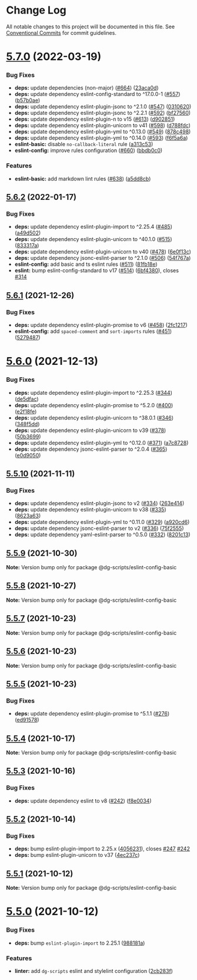 # Change Log

All notable changes to this project will be documented in this file.
See [Conventional Commits](https://conventionalcommits.org) for commit guidelines.

# [5.7.0](https://github.com/sabertazimi/bod/compare/v5.6.2...v5.7.0) (2022-03-19)


### Bug Fixes

* **deps:** update dependencies (non-major) ([#664](https://github.com/sabertazimi/bod/issues/664)) ([23aca0d](https://github.com/sabertazimi/bod/commit/23aca0d9cdf7de8bf3cf4c6b5a3ffb321662b980))
* **deps:** update dependency eslint-config-standard to ^17.0.0-1 ([#557](https://github.com/sabertazimi/bod/issues/557)) ([b57b0ae](https://github.com/sabertazimi/bod/commit/b57b0ae8468f6b73c901ac94db5d686764c6d81d))
* **deps:** update dependency eslint-plugin-jsonc to ^2.1.0 ([#547](https://github.com/sabertazimi/bod/issues/547)) ([0310620](https://github.com/sabertazimi/bod/commit/0310620d1c8bfe07cef3e3472e44b317d5a975b9))
* **deps:** update dependency eslint-plugin-jsonc to ^2.2.1 ([#592](https://github.com/sabertazimi/bod/issues/592)) ([bf27560](https://github.com/sabertazimi/bod/commit/bf27560977f778e54d19cb58cc21bdfe7c6b4838))
* **deps:** update dependency eslint-plugin-n to v15 ([#613](https://github.com/sabertazimi/bod/issues/613)) ([d902851](https://github.com/sabertazimi/bod/commit/d902851ba56d683a1bc0d4f50613f0b4246b99f0))
* **deps:** update dependency eslint-plugin-unicorn to v41 ([#598](https://github.com/sabertazimi/bod/issues/598)) ([d788fdc](https://github.com/sabertazimi/bod/commit/d788fdc285a66aff56cbd0c12c4bc44b11f7d82b))
* **deps:** update dependency eslint-plugin-yml to ^0.13.0 ([#549](https://github.com/sabertazimi/bod/issues/549)) ([878c498](https://github.com/sabertazimi/bod/commit/878c4980cf04b5caa34a667cfe76576a6cb31301))
* **deps:** update dependency eslint-plugin-yml to ^0.14.0 ([#593](https://github.com/sabertazimi/bod/issues/593)) ([f6f5a6a](https://github.com/sabertazimi/bod/commit/f6f5a6a36d140deb6c6b357e0920a04e5101682d))
* **eslint-basic:** disable `no-callback-literal` rule ([a313c53](https://github.com/sabertazimi/bod/commit/a313c533fa18b5916881ef5347603dc692f94f57))
* **eslint-config:** improve rules configuration ([#660](https://github.com/sabertazimi/bod/issues/660)) ([bbdb0c0](https://github.com/sabertazimi/bod/commit/bbdb0c02e4aab8c6ef3206f18d96e29503b28032))


### Features

* **eslint-basic:** add markdown lint rules ([#638](https://github.com/sabertazimi/bod/issues/638)) ([a5dd8cb](https://github.com/sabertazimi/bod/commit/a5dd8cba04e65be563b62c0a86613147c7ed9cb7))





## [5.6.2](https://github.com/sabertazimi/bod/compare/v5.6.1...v5.6.2) (2022-01-17)


### Bug Fixes

* **deps:** update dependency eslint-plugin-import to ^2.25.4 ([#485](https://github.com/sabertazimi/bod/issues/485)) ([a49d502](https://github.com/sabertazimi/bod/commit/a49d5024f5699baa78368a11584d3d8f069c98d5))
* **deps:** update dependency eslint-plugin-unicorn to ^40.1.0 ([#515](https://github.com/sabertazimi/bod/issues/515)) ([833317a](https://github.com/sabertazimi/bod/commit/833317a45547d77253f5d90b0f2360f078e33da2))
* **deps:** update dependency eslint-plugin-unicorn to v40 ([#478](https://github.com/sabertazimi/bod/issues/478)) ([6e0f13c](https://github.com/sabertazimi/bod/commit/6e0f13c32984587bdba9d66ed9b949c145f54900))
* **deps:** update dependency jsonc-eslint-parser to ^2.1.0 ([#506](https://github.com/sabertazimi/bod/issues/506)) ([54f767a](https://github.com/sabertazimi/bod/commit/54f767a411216b2793175739b4a0a1290b0c6e1c))
* **eslint-config:** add basic and ts eslint rules ([#511](https://github.com/sabertazimi/bod/issues/511)) ([81fb18e](https://github.com/sabertazimi/bod/commit/81fb18e822078bade025a505af09ebfc44f021d9))
* **eslint:** bump eslint-config-standard to v17 ([#514](https://github.com/sabertazimi/bod/issues/514)) ([6bf4380](https://github.com/sabertazimi/bod/commit/6bf4380be6e725d69e224dc5e96a1c898a186468)), closes [#314](https://github.com/sabertazimi/bod/issues/314)





## [5.6.1](https://github.com/sabertazimi/bod/compare/v5.6.0...v5.6.1) (2021-12-26)


### Bug Fixes

* **deps:** update dependency eslint-plugin-promise to v6 ([#458](https://github.com/sabertazimi/bod/issues/458)) ([2fc1217](https://github.com/sabertazimi/bod/commit/2fc12170cea041ea27b2952e0ed101db9aaa5147))
* **eslint-config:** add `spaced-comment` and `sort-imports` rules ([#451](https://github.com/sabertazimi/bod/issues/451)) ([5279487](https://github.com/sabertazimi/bod/commit/5279487ff146e3d3c5cf4e028a279d314c1c2997))





# [5.6.0](https://github.com/sabertazimi/bod/compare/v5.5.10...v5.6.0) (2021-12-13)


### Bug Fixes

* **deps:** update dependency eslint-plugin-import to ^2.25.3 ([#344](https://github.com/sabertazimi/bod/issues/344)) ([de5dfac](https://github.com/sabertazimi/bod/commit/de5dfac22a6ffe3a7d4cc8dedb4ab4b1ed03e9a7))
* **deps:** update dependency eslint-plugin-promise to ^5.2.0 ([#400](https://github.com/sabertazimi/bod/issues/400)) ([e2f18fe](https://github.com/sabertazimi/bod/commit/e2f18fe59d29ee63e9c23fd999f8540ce960031e))
* **deps:** update dependency eslint-plugin-unicorn to ^38.0.1 ([#346](https://github.com/sabertazimi/bod/issues/346)) ([348f5dd](https://github.com/sabertazimi/bod/commit/348f5dda1d61576ccc97ac072965683ae51b39e3))
* **deps:** update dependency eslint-plugin-unicorn to v39 ([#378](https://github.com/sabertazimi/bod/issues/378)) ([50b3699](https://github.com/sabertazimi/bod/commit/50b3699902778c71bb38ca15072084c9434c79b7))
* **deps:** update dependency eslint-plugin-yml to ^0.12.0 ([#371](https://github.com/sabertazimi/bod/issues/371)) ([a7c8728](https://github.com/sabertazimi/bod/commit/a7c87284d9538a05eae777c90ed5f3f4a31807b9))
* **deps:** update dependency jsonc-eslint-parser to ^2.0.4 ([#365](https://github.com/sabertazimi/bod/issues/365)) ([e0d9050](https://github.com/sabertazimi/bod/commit/e0d90506696f6f57952469447268a053d983490e))





## [5.5.10](https://github.com/sabertazimi/bod/compare/v5.5.9...v5.5.10) (2021-11-11)


### Bug Fixes

* **deps:** update dependency eslint-plugin-jsonc to v2 ([#334](https://github.com/sabertazimi/bod/issues/334)) ([263e414](https://github.com/sabertazimi/bod/commit/263e414d2a8fa35579b17d28cec883a2dd5b5f8d))
* **deps:** update dependency eslint-plugin-unicorn to v38 ([#335](https://github.com/sabertazimi/bod/issues/335)) ([8623a63](https://github.com/sabertazimi/bod/commit/8623a63218068550b7e7c019feecbf93da3a0744))
* **deps:** update dependency eslint-plugin-yml to ^0.11.0 ([#329](https://github.com/sabertazimi/bod/issues/329)) ([a920cd6](https://github.com/sabertazimi/bod/commit/a920cd65dc36e65a838af0d4eb5a9f3de556139c))
* **deps:** update dependency jsonc-eslint-parser to v2 ([#336](https://github.com/sabertazimi/bod/issues/336)) ([75f2555](https://github.com/sabertazimi/bod/commit/75f25554e109892ae226969f58756ae26bc942a5))
* **deps:** update dependency yaml-eslint-parser to ^0.5.0 ([#332](https://github.com/sabertazimi/bod/issues/332)) ([8201c13](https://github.com/sabertazimi/bod/commit/8201c138a260a3f41727c41c97b51d601bb34f40))





## [5.5.9](https://github.com/sabertazimi/bod/compare/v5.5.8...v5.5.9) (2021-10-30)

**Note:** Version bump only for package @dg-scripts/eslint-config-basic





## [5.5.8](https://github.com/sabertazimi/bod/compare/v5.5.7...v5.5.8) (2021-10-27)

**Note:** Version bump only for package @dg-scripts/eslint-config-basic





## [5.5.7](https://github.com/sabertazimi/bod/compare/v5.5.6...v5.5.7) (2021-10-23)

**Note:** Version bump only for package @dg-scripts/eslint-config-basic





## [5.5.6](https://github.com/sabertazimi/bod/compare/v5.5.5...v5.5.6) (2021-10-23)

**Note:** Version bump only for package @dg-scripts/eslint-config-basic





## [5.5.5](https://github.com/sabertazimi/bod/compare/v5.5.4...v5.5.5) (2021-10-23)


### Bug Fixes

* **deps:** update dependency eslint-plugin-promise to ^5.1.1 ([#276](https://github.com/sabertazimi/bod/issues/276)) ([ed91578](https://github.com/sabertazimi/bod/commit/ed91578486b5e3968e2fdfdd85c05b65c37aec5f))





## [5.5.4](https://github.com/sabertazimi/bod/compare/v5.5.3...v5.5.4) (2021-10-17)

**Note:** Version bump only for package @dg-scripts/eslint-config-basic





## [5.5.3](https://github.com/sabertazimi/bod/compare/v5.5.2...v5.5.3) (2021-10-16)


### Bug Fixes

* **deps:** update dependency eslint to v8 ([#242](https://github.com/sabertazimi/bod/issues/242)) ([f8e0034](https://github.com/sabertazimi/bod/commit/f8e0034b58221a7afa385c11214814882769e513))





## [5.5.2](https://github.com/sabertazimi/bod/compare/v5.5.1...v5.5.2) (2021-10-14)


### Bug Fixes

* **deps:** bump eslint-plugin-import to 2.25.x ([4056231](https://github.com/sabertazimi/bod/commit/4056231e1191ddb210fe2ca08b4e6ca88f44a1be)), closes [#247](https://github.com/sabertazimi/bod/issues/247) [#242](https://github.com/sabertazimi/bod/issues/242)
* **deps:** bump eslint-plugin-unicorn to v37 ([4ec237c](https://github.com/sabertazimi/bod/commit/4ec237ce06d18dc7b562c9b9c4256ac339bfc371))





## [5.5.1](https://github.com/sabertazimi/bod/compare/v5.5.0...v5.5.1) (2021-10-12)

**Note:** Version bump only for package @dg-scripts/eslint-config-basic





# [5.5.0](https://github.com/sabertazimi/bod/compare/v5.4.1...v5.5.0) (2021-10-12)


### Bug Fixes

* **deps:** bump `eslint-plugin-import` to 2.25.1 ([988181a](https://github.com/sabertazimi/bod/commit/988181adc2707db22ee23b142e27fb250fc1c26c))


### Features

* **linter:** add `dg-scripts` eslint and stylelint configuration ([2cb283f](https://github.com/sabertazimi/bod/commit/2cb283f8f96fd2381459b284c8d9afccd4b8fd66))
